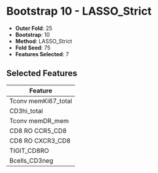 # Bootstrap 10 - LASSO_Strict

- **Outer Fold**: 25
- **Bootstrap**: 10
- **Method**: LASSO_Strict
- **Fold Seed**: 75
- **Features Selected**: 7

## Selected Features

| Feature |
|---------|
| Tconv memKi67_total |
| CD3hi_total |
| Tconv memDR_mem |
| CD8 RO CCR5_CD8 |
| CD8 RO CXCR3_CD8 |
| TIGIT_CD8RO |
| Bcells_CD3neg |
